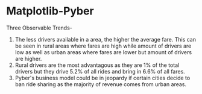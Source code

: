 # Matplotlib-Pyber

Three Observable Trends- 
1. The less drivers available in a area, the higher the average fare. This can be seen in rural areas where fares are high while amount of drivers are low as well as urban areas where fares are lower but amount of drivers are higher. 
2. Rural drivers are the most advantagous as they are 1% of the total drivers but they drive 5.2% of all rides and bring in 6.6% of all fares. 
3. Pyber's business model could be in jeopardy if certain cities decide to ban ride sharing as the majority of revenue comes from urban areas. 
